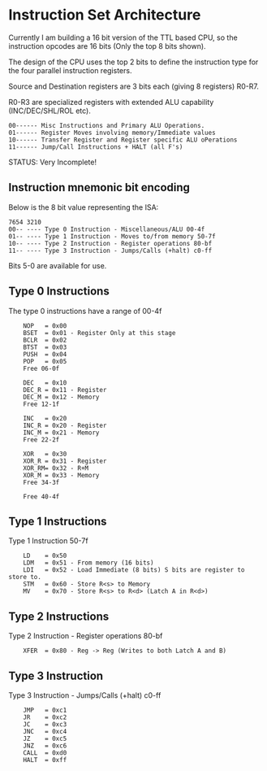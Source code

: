 # Instruction Set Architecture

Currently I am building a 16 bit version of the TTL based CPU, so the instruction opcodes are 16 bits (Only the top 8 bits shown).

The design of the CPU uses the top 2 bits to define the instruction type for the four parallel instruction registers.

Source and Destination registers are 3 bits each (giving 8 registers) R0-R7.

R0-R3 are specialized registers with extended ALU capability (INC/DEC/SHL/ROL etc).

```
00------ Misc Instructions and Primary ALU Operations.
01------ Register Moves involving memory/Immediate values
10------ Transfer Register and Register specific ALU oPerations
11------ Jump/Call Instructions + HALT (all F's)
```
STATUS: Very Incomplete!

## Instruction mnemonic bit encoding

Below is the 8 bit value representing the ISA:

```
7654 3210
00-- ---- Type 0 Instruction - Miscellaneous/ALU 00-4f
01-- ---- Type 1 Instruction - Moves to/from memory 50-7f
10-- ---- Type 2 Instruction - Register operations 80-bf
11-- ---- Type 3 Instruction - Jumps/Calls (+halt) c0-ff
```
Bits 5-0 are available for use.

## Type 0 Instructions

The type 0 instructions have a range of 00-4f
```
	NOP   = 0x00
	BSET  = 0x01 - Register Only at this stage
	BCLR  = 0x02
	BTST  = 0x03
	PUSH  = 0x04
	POP   = 0x05
	Free 06-0f

	DEC   = 0x10
	DEC_R = 0x11 - Register
	DEC_M = 0x12 - Memory
	Free 12-1f
	
	INC   = 0x20
	INC_R = 0x20 - Register
	INC_M = 0x21 - Memory
	Free 22-2f
	
	XOR   = 0x30 
	XOR_R = 0x31 - Register
	XOR_RM= 0x32 - R+M
	XOR_M = 0x33 - Memory
	Free 34-3f

	Free 40-4f
```

## Type 1 Instructions

Type 1 Instruction 50-7f

```
	LD    = 0x50
	LDM   = 0x51 - From memory (16 bits)
	LDI   = 0x52 - Load Immediate (8 bits) S bits are register to store to.
	STM   = 0x60 - Store R<s> to Memory
	MV    = 0x70 - Store R<s> to R<d> (Latch A in R<d>)
```

## Type 2 Instructions

Type 2 Instruction - Register operations 80-bf

```
	XFER  = 0x80 - Reg -> Reg (Writes to both Latch A and B)
```

## Type 3 Instruction

Type 3 Instruction - Jumps/Calls (+halt) c0-ff

```
	JMP   = 0xc1
	JR    = 0xc2
	JC    = 0xc3
	JNC   = 0xc4
	JZ    = 0xc5
	JNZ   = 0xc6
	CALL  = 0xd0
	HALT  = 0xff
```
